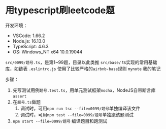 # 用typescript刷leetcode题

开发环境：
* VSCode: 1.66.2
* Node.js: 16.13.0
* TypeScript: 4.6.3
* OS: Windows_NT x64 10.0.19044


`src/0099/题号.ts`，是第1~99题，目录以此类推
`src/base/` ts实现的常用基础库，如链表
`.eslintrc.js` 使用了比较严格的`airbnb-base`规则
`mynote` 我的笔记

步骤：

1. 先写测试用例`题号.test.ts`，用单元测试框架`mocha`，NodeJS自带断言库`assert`
2. 在`题号.ts`做题
   1. 调试时，可用`npm run tsc --file=0099/题号`单独编译该文件
   2. 调试时，可用`npm test --file=0099/题号`单独跑该题测试
3. `npm start --file=0099/题号` 编译题目和跑测试
